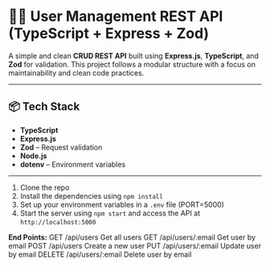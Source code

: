 # 👨‍💻 User Management REST API (TypeScript + Express + Zod)

A simple and clean **CRUD REST API** built using **Express.js**, **TypeScript**, and **Zod** for validation. This project follows a modular structure with a focus on maintainability and clean code practices.

---

## 📦 Tech Stack

- **TypeScript**
- **Express.js**
- **Zod** – Request validation
- **Node.js**
- **dotenv** – Environment variables

---

1. Clone the repo
2. Install the dependencies using `npm install`
3. Set up your environment variables in a `.env` file (PORT=5000)
4. Start the server using `npm start` and access the API at `http://localhost:5000`


**End Points:**
GET	         /api/users	             Get all users
GET	         /api/users/:email       Get user by email
POST	     /api/users	             Create a new user
PUT	         /api/users/:email	     Update user by email
DELETE       /api/users/:email	     Delete user by email